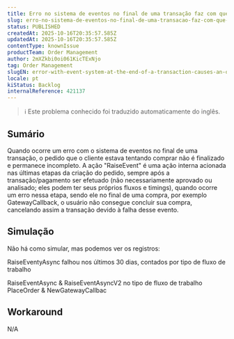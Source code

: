 ```yaml
---
title: Erro no sistema de eventos no final de uma transação faz com que um pedido fique incompleto
slug: erro-no-sistema-de-eventos-no-final-de-uma-transacao-faz-com-que-um-pedido-fique-incompleto
status: PUBLISHED
createdAt: 2025-10-16T20:35:57.585Z
updatedAt: 2025-10-16T20:35:57.585Z
contentType: knownIssue
productTeam: Order Management
author: 2mXZkbi0oi061KicTExNjo
tag: Order Management
slugEN: error-with-event-system-at-the-end-of-a-transaction-causes-an-order-to-be-incomplete
locale: pt
kiStatus: Backlog
internalReference: 421137
---
```


>ℹ️ Este problema conhecido foi traduzido automaticamente do inglês.

## Sumário


Quando ocorre um erro com o sistema de eventos no final de uma transação, o pedido que o cliente estava tentando comprar não é finalizado e permanece incompleto. A ação "RaiseEvent" é uma ação interna acionada nas últimas etapas da criação do pedido, sempre após a transação/pagamento ser efetuado (não necessariamente aprovado ou analisado; eles podem ter seus próprios fluxos e timings), quando ocorre um erro nessa etapa, sendo ele no final de uma compra, por exemplo GatewayCallback, o usuário não consegue concluir sua compra, cancelando assim a transação devido à falha desse evento.
## Simulação


Não há como simular, mas podemos ver os registros:

RaiseEventyAsync falhou nos últimos 30 dias, contados por tipo de fluxo de trabalho

RaiseEventAsync & RaiseEventAsyncV2 no tipo de fluxo de trabalho PlaceOrder & NewGatewayCallbac
## Workaround


N/A



